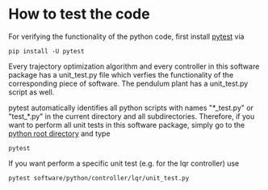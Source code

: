 #  How to test the code

For verifying the functionality of the python code, first install [pytest](https://docs.pytest.org/en/6.2.x/) via

    pip install -U pytest

Every trajectory optimization algorithm and every controller in this software package has a unit_test.py file which verfies the functionality of the corresponding piece of software. The pendulum plant has a unit_test.py script as well.

pytest automatically identifies all python scripts with names "\*\_test.py" or "test\_\*.py" in the current directory and all subdirectories. Therefore, if you want to perform all unit tests in this software package, simply go to the [python root directory](software/python) and type

    pytest

If you want perform a specific unit test (e.g. for the lqr controller) use

    pytest software/python/controller/lqr/unit_test.py




